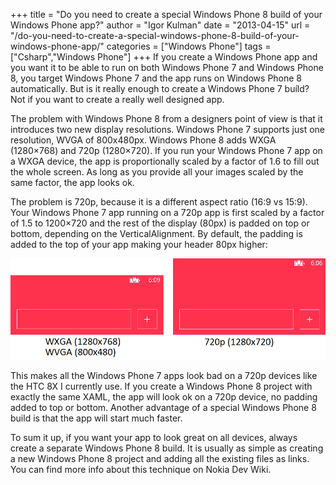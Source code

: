+++
title = "Do you need to create a special Windows Phone 8 build of your Windows Phone app?"
author = "Igor Kulman"
date = "2013-04-15"
url = "/do-you-need-to-create-a-special-windows-phone-8-build-of-your-windows-phone-app/"
categories = ["Windows Phone"]
tags = ["Csharp","Windows Phone"]
+++
If you create a Windows Phone app and you want it to be able to run on both Windows Phone 7 and Windows Phone 8, you target Windows Phone 7 and the app runs on Windows Phone 8 automatically. But is it really enough to create a Windows Phone 7 buíld? Not if you want to create a really well designed app.

The problem with Windows Phone 8 from a designers point of view is that it introduces two new display resolutions. Windows Phone 7 supports just one resolution, WVGA of 800x480px. Windows Phone 8 adds WXGA (1280&#215;768) and 720p (1280&#215;720). If you run your Windows Phone 7 app on a WXGA device, the app is proportionally scaled by a factor of 1.6 to fill out the whole screen. As long as you provide all your images scaled by the same factor, the app looks ok.

The problem is 720p, because it is a different aspect ratio (16:9 vs 15:9). Your Windows Phone 7 app running on a 720p app is first scaled by a factor of 1.5 to 1200&#215;720 and the rest of the display (80px) is padded on top or bottom, depending on the VerticalAlignment. By default, the padding is added to the top of your app making your header 80px higher:

![Windows Phone 7 app header on Windows Phone 8 device](wp7header.png)

<!--more-->

This makes all the Windows Phone 7 apps look bad on a 720p devices like the HTC 8X I currently use. If you create a Windows Phone 8 project with exactly the same XAML, the app will look ok on a 720p device, no padding added to top or bottom. Another advantage of a special Windows Phone 8 build is that the app will start much faster.

To sum it up, if you want your app to look great on all devices, always create a separate Windows Phone 8 build. It is usually as simple as creating a new Windows Phone 8 project and adding all the existing files as links. You can find more info about this technique on Nokia Dev Wiki.


